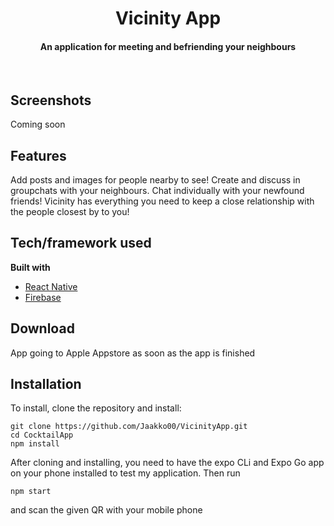 <h1 align="center">Vicinity App</h1>
<h4 align="center">An application for meeting and befriending your neighbours</h1>
<br>

## Screenshots
Coming soon



## Features
Add posts and images for people nearby to see! Create and discuss in groupchats with your neighbours. Chat individually with your newfound friends! 
Vicinity has everything you need to keep a close relationship with the people closest by to you!

## Tech/framework used

<b>Built with</b>
- [React Native](https://reactnative.dev)
- [Firebase](https://firebase.google.com)

## Download
App going to Apple Appstore as soon as the app is finished
 
## Installation
To install, clone the repository and install:
```
git clone https://github.com/Jaakko00/VicinityApp.git
cd CocktailApp
npm install
```
After cloning and installing, you need to have the expo CLi and Expo Go app on your phone installed to test my application. Then run
```
npm start
```
and scan the given QR with your mobile phone
